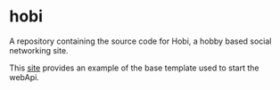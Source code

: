 # hobi
A repository containing the source code for Hobi, a hobby based social networking site.

This [site](https://docs.microsoft.com/en-us/aspnet/core/tutorials/first-web-api?view=aspnetcore-3.0&tabs=visual-studio-code) provides an example of the base template used to start the webApi.

